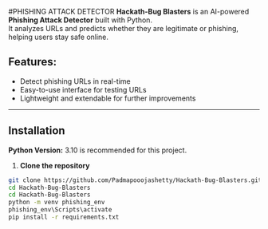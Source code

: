 #PHISHING ATTACK DETECTOR
**Hackath-Bug Blasters** is an AI-powered **Phishing Attack Detector** built with Python.  
It analyzes URLs and predicts whether they are legitimate or phishing, helping users stay safe online.
## Features:
- Detect phishing URLs in real-time  
- Easy-to-use interface for testing URLs  
- Lightweight and extendable for further improvements  

---

## Installation

**Python Version:** 3.10 is recommended for this project.  

1. **Clone the repository**

```bash
git clone https://github.com/Padmapooojashetty/Hackath-Bug-Blasters.git
cd Hackath-Bug-Blasters
cd Hackath-Bug-Blasters
python -m venv phishing_env
phishing_env\Scripts\activate
pip install -r requirements.txt




